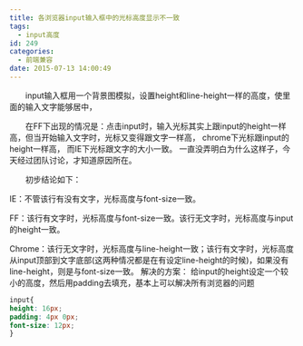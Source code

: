 ```yaml
---
title: 各浏览器input输入框中的光标高度显示不一致
tags:
  - input高度
id: 249
categories:
  - 前端兼容
date: 2015-07-13 14:00:49
---
```


&emsp;&emsp;input输入框用一个背景图模拟，设置height和line-height一样的高度，使里面的输入文字能够居中， 

&emsp;&emsp;在FF下出现的情况是：点击input时，输入光标其实上跟input的height一样高，但当开始输入文字时，光标又变得跟文字一样高， chrome下光标跟input的height一样高， 而IE下光标跟文字的大小一致。 一直没弄明白为什么这样子，今天经过团队讨论，才知道原因所在。 

&emsp;&emsp;初步结论如下：

IE：不管该行有没有文字，光标高度与font-size一致。

FF：该行有文字时，光标高度与font-size一致。该行无文字时，光标高度与input的height一致。

Chrome：该行无文字时，光标高度与line-height一致；该行有文字时，光标高度从input顶部到文字底部(这两种情况都是在有设定line-height的时候)，如果没有line-height，则是与font-size一致。 解决的方案： 给input的height设定一个较小的高度，然后用padding去填充，基本上可以解决所有浏览器的问题
```css
input{
height: 16px;
padding: 4px 0px;
font-size: 12px;
}
```